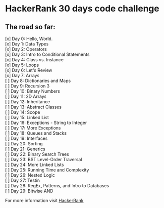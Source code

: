 # HackerRank 30 days code challenge


## The road so far:

[x] Day 0: Hello, World.   
[x] Day 1: Data Types   
[x] Day 2: Operators  
[x] Day 3: Intro to Conditional Statements  
[x] Day 4: Class vs. Instance  
[x] Day 5: Loops  
[x] Day 6: Let's Review  
[x] Day 7: Arrays  
[ ] Day 8: Dictionaries and Maps  
[ ] Day 9: Recursion 3  
[ ] Day 10: Binary Numbers  
[ ] Day 11: 2D Arrays  
[ ] Day 12: Inheritance  
[ ] Day 13: Abstract Classes  
[ ] Day 14: Scope  
[ ] Day 15: Linked List  
[ ] Day 16: Exceptions - String to Integer  
[ ] Day 17: More Exceptions  
[ ] Day 18: Queues and Stacks  
[ ] Day 19: Interfaces  
[ ] Day 20: Sorting  
[ ] Day 21: Generics   
[ ] Day 22: Binary Search Trees  
[ ] Day 23: BST Level-Order Traversal  
[ ] Day 24: More Linked Lists  
[ ] Day 25: Running Time and Complexity  
[ ] Day 26: Nested Logic  
[ ] Day 27: Testin  
[ ] Day 28: RegEx, Patterns, and Intro to Databases  
[ ] Day 29: Bitwise AND  

For more information visit [HackerRank](https://www.hackerrank.com/domains/tutorials/30-days-of-code)
